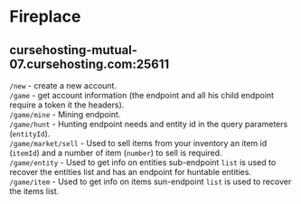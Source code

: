 # Fireplace
## cursehosting-mutual-07.cursehosting.com:25611  
`/new` - create a new account.  
`/game` - get account information (the endpoint and all his child endpoint require a token it the headers).  
`/game/mine` - Mining endpoint.  
`/game/hunt` - Hunting endpoint needs and entity id in the query parameters (`entityId`).  
`/game/market/sell` - Used to sell items from your inventory an item id (`itemId`) and a number of item (`number`) to sell is required.  
`/game/entity` - Used to get info on entities sub-endpoint `list` is used to recover the entities list and has an endpoint for huntable entities.  
`/game/item` - Used to get info on items sun-endpoint `list` is used to recover the items list.
